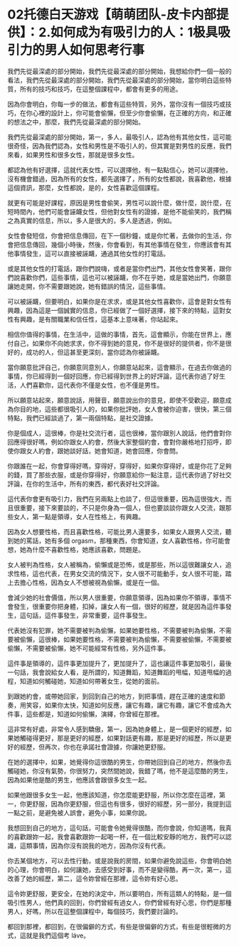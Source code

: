 # 02托德白天游戏【萌萌团队-皮卡内部提供】：2.如何成为有吸引力的人：1极具吸引力的男人如何思考行事

我們先從最深處的部分開始，我們先從最深處的部分開始，我想給你們一個一般的看法，我們先從最深處的部分開始，我們先從最深處的部分開始，當你明白這些特質，所有的技巧和技巧，在這整個課程中，都會有更多的用途。

因為你會明白，你每一步的做法，都會有這些特質，另外，當你沒有一個技巧或技巧，在你心裡的設計上，你可能會偷懶，但至少你會偷懶，在正確的方向，和正確的想法之中，那麼，我們先從最深處的部分開始。

我們先從最深處的部分開始，第一，多人，最吸引人，認為他有其他女性，這可能很奇怪，因為我們認為，女性和男性是不吸引人的，但其實是對男性的反應，我們來看，如果男性和很多女性，那就是很多女性。

都認為他有好選擇，這就代表女性，可以選擇他，有一點點信心，她可以選擇他，沒有機會錯過，因為所有的女性，都先選擇了，所有的女性都說，我喜歡他，根據這個資訊，那麼，女性都說，是的，女性喜歡這個課程。

就更有可能是好課程，原因是男性會偷笑，男性可以說什麼，做什麼，說什麼，在短時間內，他們可能會誣衊女性，但他對女性有的證據，是他不能偷笑的，我們稱之為真實的信息，所以，多人是很大的，多人是透過，例如。

女性會發短信，你會把信息傳回，在下一個秒鐘，或是你忙著，去做你的生活，你會把信息傳回，幾個小時後，然後，你會看到，有其他事情在發生，你應該會有其他事情發生，這可以直接被誣衊，通過其他女性的打電話。

或是其他女性的打電話，跟你們說嗨，或者是當你們出門，其他女性會笑著，跟你們說喜歡你們，這些事情，這也可以被誣衊，你不在乎她，或是當她出門，你願意讓她走開，你不需要跟她說，她有錯誤的情況，這些事情。

可以被誣衊，但要明白，如果你是在求求，或是其他女性喜歡你，這會是對女性有興趣，因為這是一個誠實的信息，你已經做了一個好選擇，接下來的特點，這對女性有興趣，是有關職業和信任性，這基本上意味著，你站起來。

相信你值得的事情，在生活中，這做的事情，首先，這會顯示，你能在世界上，應付自己，如果你不向她求求，你不得到她的意見，你不是很好的提供者，你不是很好的，成功的人，但這甚至更深刻，當你認為你被誣衊。

當你願意批評自己，你願意同意別人，你願意站起來，這會顯示，在過去你做過的事情，你已經得到一個好回應，你已經得到世界上的好評論，這代表你過了好生活，人們喜歡你，這代表你不僅是女性，也不僅是男性。

所以願意站起來，願意說話，用聲音，願意說出你的意見，即使不受歡迎，願意成為你目的地，這些都很吸引人的，如果你批評她，女人會被你迫害，很快，第三個特點，我們已經談過了，第一兩個特點，是社交證據。

你是個成人，這很棒，你是社交流行者，這也很棒，當你跟別人說話，他們會對你回應得很好嗎，例如你跟女人約會，然後大家整個約會，會對你嚴格地打招呼，即使你跟女人約會，跟她談好話，她會知道，她會回應，你會問。

你跟誰在一起，你會穿得好嗎，穿得好，穿得好，如果你穿得好，或是你花了足夠的錢，買了那些衣服，或是你穿得好，你願意給你一點注意，這代表你過了好社交評論，在你的生活中，所有的東西，都代表好社交評論。

這代表你會更有吸引力，我們在另兩點上也談了，但這很重要，因為這很強大，而且很重要，接下來要談的，不只是你身為一個人，但也要談談你跟女人交流，跟那些女人，第一點是領導，女人在性格上，有興趣。

因為女人想要性格，而且喜歡性格，可能比男人還要多，如果女人跟男人交流，聽到她的罵話，她有多個 orgasm，那種東西，你會知道，女人喜歡性格，你可能會想，她為什麼不喜歡性格，她應該喜歡，問題是。

女人被判為性格，女人被稱為，偷懶或是恐怖，或是那些，所以這很難讓女人，追求性格，這也代表，在男女交流的情況下，女人很不可能動手，女人很不可能，踏上去擔心性格，因為女人不想被視為偷懶，或是在一個。

會減少她的社會價值，所以男人很重要，你願意領導，因為如果你不領導，事情不會發生，很重要你把身體，扣掉，讓女人有一個，很好的經歷，就是因為這件事發生，這句話，這件事發生，非常重要，這件事發生。

代表她沒有犯罪，她不需要被判為偷懶，如果她要性格，不需要被判為偷懶，不需要被偷懶，這很棒，如果她要性格，不需要被判為偷懶，不需要被偷懶，不需要被偷懶，不需要被偷懶，她不可能經常有性格，另外這件事。

這件事是領導的，這件事更加提升了，更加提升了，這也讓這件事更加吸引，最後一句話，我會說給女人看，是所謂的，知道舞蹈，知道舞蹈的甩幅，知道甩幅的過程，知道如何觸碰她，知道如何帶著女生，從她的面前。

到跟她約會，或帶她回家，到回到自己的地方，到把事情，趕在正確的速度和節奏，用笑容，如果你太快，知道如何反應，讓它有趣，讓它有趣，讓它不會成為大件事，這些都是，知道如何偷懶，演繹，你曾經在那裡。

這非常有好處，非常令人感到驕傲，第一，因為她身體上，是一個更好的經歷，如果她觸碰得更好，那是更好的經歷，如果對話更有趣，那是更好的經歷，所以是更好的經歷，但再次，你也在承諾社會證據，你讓她更舒服。

在她的選擇中，如果，她覺得你這很酷的男生，你帶她回到自己的地方，然後你去觸碰她，你沒有氣勢，你很努力，突然間她說，我錯了嗎，他不是這麼酷的男生，因為如果他是酷的男生，他應該會跟很多女生一起。

如果他跟很多女生一起，他應該知道，你怎麼能更舒服，所以你怎麼在這裡，第一，你更舒服，因為你更舒服，但這也有很多，很好的經歷，另一部分，我提到這一點之前，是避免被人誤會，避免小事，如果你說。

我想回到自己的地方，這句話，可能會令她覺得很酷，而你會說，你知道嗎，我真的喜歡跟妳一起，我會喜歡跟妳一起喝一杯，在一個比較安靜的地方，我們可以認識，這類事情，因為你沒有說我的地方，因為你沒有代表。

你去某個地方，可以去性行動，或是說我的房間，如果你避免說這些，你會明白她的心理，你會明白，如何讓她，去感受到好事，而不是變得酷，再一次，第一，這改善了她的經歷，第二，這令妳曾經在那裡，這令妳有好心思。

這令妳更舒服，更安全，在她的決定中，所以要明白，所有這類人的特點，是一個吸引性男人，他們真的回到，你們曾經有過女人，你們曾經有好心思，你們是那種男人，好嗎，所以在這整個課程中，每個技巧，我們要討論的。

都回到那裡，都回到，在很偏僻的方式，有些是很偏僻的方式，有些是很輕微的方式，這就是我們這個考 láve。
